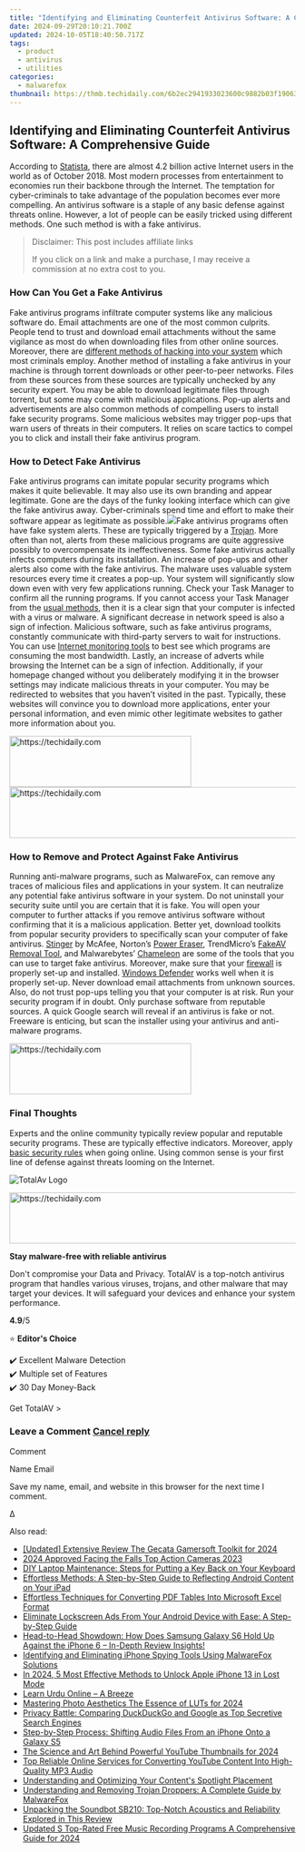 ```yaml
---
title: "Identifying and Eliminating Counterfeit Antivirus Software: A Comprehensive Guide"
date: 2024-09-29T20:10:21.700Z
updated: 2024-10-05T18:40:50.717Z
tags:
  - product
  - antivirus
  - utilities
categories:
  - malwarefox
thumbnail: https://thmb.techidaily.com/6b2ec2941933023600c9882b03f190635c85fa9ba36f059f6adc757c4d4da9ce.jpg
---
```


## Identifying and Eliminating Counterfeit Antivirus Software: A Comprehensive Guide

According to [Statista](https://www.statista.com/statistics/617136/digital-population-worldwide/), there are almost 4.2 billion active Internet users in the world as of October 2018\. Most modern processes from entertainment to economies run their backbone through the Internet. The temptation for cyber-criminals to take advantage of the population becomes ever more compelling. An antivirus software is a staple of any basic defense against threats online. However, a lot of people can be easily tricked using different methods. One such method is with a fake antivirus.

>  Disclaimer: This post includes affiliate links
>
>  If you click on a link and make a purchase, I may receive a commission at no extra cost to you.
>

### How Can You Get a Fake Antivirus

Fake antivirus programs infiltrate computer systems like any malicious software do. Email attachments are one of the most common culprits. People tend to trust and download email attachments without the same vigilance as most do when downloading files from other online sources. Moreover, there are [different methods of hacking into your system](https://tools.techidaily.com/malwarefox/products/) which most criminals employ. Another method of installing a fake antivirus in your machine is through torrent downloads or other peer-to-peer networks. Files from these sources from these sources are typically unchecked by any security expert. You may be able to download legitimate files through torrent, but some may come with malicious applications. Pop-up alerts and advertisements are also common methods of compelling users to install fake security programs. Some malicious websites may trigger pop-ups that warn users of threats in their computers. It relies on scare tactics to compel you to click and install their fake antivirus program.

### How to Detect Fake Antivirus

Fake antivirus programs can imitate popular security programs which makes it quite believable. It may also use its own branding and appear legitimate. Gone are the days of the funky looking interface which can give the fake antivirus away. Cyber-criminals spend time and effort to make their software appear as legitimate as possible.![](https://www.malwarefox.com/wp-content/uploads/2018/11/Fake-Antivirus-Windows-10.png)Fake antivirus programs often have fake system alerts. These are typically triggered by a [Trojan](https://tools.techidaily.com/malwarefox/products/). More often than not, alerts from these malicious programs are quite aggressive possibly to overcompensate its ineffectiveness. Some fake antivirus actually infects computers during its installation. An increase of pop-ups and other alerts also come with the fake antivirus. The malware uses valuable system resources every time it creates a pop-up. Your system will significantly slow down even with very few applications running. Check your Task Manager to confirm all the running programs. If you cannot access your Task Manager from the [usual methods](https://www.windowschimp.com/windows-10-tutorials-36-how-to-access-the-task-manager/), then it is a clear sign that your computer is infected with a virus or malware. A significant decrease in network speed is also a sign of infection. Malicious software, such as fake antivirus programs, constantly communicate with third-party servers to wait for instructions. You can use [Internet monitoring tools](https://www.windowschimp.com/internet-traffic-monitoring-tools/) to best see which programs are consuming the most bandwidth. Lastly, an increase of adverts while browsing the Internet can be a sign of infection. Additionally, if your homepage changed without you deliberately modifying it in the browser settings may indicate malicious threats in your computer. You may be redirected to websites that you haven’t visited in the past. Typically, these websites will convince you to download more applications, enter your personal information, and even mimic other legitimate websites to gather more information about you.

<!-- affiliate ads begin -->
<a href="https://bluettius.sjv.io/c/5597632/2139109/17108" target="_top" id="2139109">
  <img src="//a.impactradius-go.com/display-ad/17108-2139109" border="0" alt="https://techidaily.com" width="320" height="90"/>
</a>
<img height="0" width="0" src="https://bluettius.sjv.io/i/5597632/2139109/17108" style="position:absolute;visibility:hidden;" border="0" />
<!-- affiliate ads end -->

<!-- affiliate ads begin -->
<a href="https://appsumo.8odi.net/c/5597632/2044582/7443" target="_top" id="2044582">
  <img src="//a.impactradius-go.com/display-ad/7443-2044582" border="0" alt="https://techidaily.com" width="728" height="90"/>
</a>
<img height="0" width="0" src="https://appsumo.8odi.net/i/5597632/2044582/7443" style="position:absolute;visibility:hidden;" border="0" />
<!-- affiliate ads end -->

### How to Remove and Protect Against Fake Antivirus

Running anti-malware programs, such as MalwareFox, can remove any traces of malicious files and applications in your system. It can neutralize any potential fake antivirus software in your system. Do not uninstall your security suite until you are certain that it is fake. You will open your computer to further attacks if you remove antivirus software without confirming that it is a malicious application. Better yet, download toolkits from popular security providers to specifically scan your computer of fake antivirus. [Stinger](https://www.mcafee.com/enterprise/en-us/downloads/free-tools/stinger.html) by McAfee, Norton’s [Power Eraser](https://us.norton.com/support/tools/npe.html?lcid=1033), TrendMicro’s [FakeAV Removal Tool](https://success.trendmicro.com/solution/1056510-fake-antivirus-fakeav-removal-tool-for-enterprise#collapseOne), and Malwarebytes’ [Chameleon](https://www.malwarebytes.com/chameleon/) are some of the tools that you can use to target fake antivirus. Moreover, make sure that your [firewall](https://www.windowschimp.com/best-firewall-programs/) is properly set-up and installed. [Windows Defender](https://www.windowschimp.com/windows-10-tutorials-152-windows-defender-real-time-protection/) works well when it is properly set-up. Never download email attachments from unknown sources. Also, do not trust pop-ups telling you that your computer is at risk. Run your security program if in doubt. Only purchase software from reputable sources. A quick Google search will reveal if an antivirus is fake or not. Freeware is enticing, but scan the installer using your antivirus and anti-malware programs.

<!-- affiliate ads begin -->
<a href="https://aligracehair.sjv.io/c/5597632/2135371/19272" target="_top" id="2135371">
  <img src="//a.impactradius-go.com/display-ad/19272-2135371" border="0" alt="https://techidaily.com" width="320" height="90"/>
</a>
<img height="0" width="0" src="https://aligracehair.sjv.io/i/5597632/2135371/19272" style="position:absolute;visibility:hidden;" border="0" />
<!-- affiliate ads end -->

### Final Thoughts

Experts and the online community typically review popular and reputable security programs. These are typically effective indicators. Moreover, apply [basic security rules](https://tools.techidaily.com/malwarefox/products/) when going online. Using common sense is your first line of defense against threats looming on the Internet.

![TotalAv Logo](https://www.malwarefox.com/wp-content/uploads/2024/02/totalav-svg.webp "totalav-svg")

<!-- affiliate ads begin -->
<a href="https://arkmc.pxf.io/c/5597632/352557/5172" target="_top" id="352557">
  <img src="//a.impactradius-go.com/display-ad/5172-352557" border="0" alt="https://techidaily.com" width="720" height="90"/>
</a>
<img height="0" width="0" src="https://arkmc.pxf.io/i/5597632/352557/5172" style="position:absolute;visibility:hidden;" border="0" />
<!-- affiliate ads end -->

**Stay malware-free with reliable antivirus**

Don't compromise your Data and Privacy. TotalAV is a top-notch antivirus program that handles various viruses, trojans, and other malware that may target your devices. It will safeguard your devices and enhance your system performance.

**4.9**/5

⭐ **Editor's Choice**

✔️ Excellent Malware Detection  
✔️ Multiple set of Features  
✔️ 30 Day Money-Back

[](https://tools.techidaily.com/malwarefox/products/) Get TotalAV > 

### Leave a Comment [Cancel reply](https://tools.techidaily.com/malwarefox/products/)

Comment

Name Email 

Save my name, email, and website in this browser for the next time I comment.

Δ

<ins class="adsbygoogle"
     style="display:block"
     data-ad-format="autorelaxed"
     data-ad-client="ca-pub-7571918770474297"
     data-ad-slot="1223367746"></ins>

<ins class="adsbygoogle"
     style="display:block"
     data-ad-client="ca-pub-7571918770474297"
     data-ad-slot="8358498916"
     data-ad-format="auto"
     data-full-width-responsive="true"></ins>

<span class="atpl-alsoreadstyle">Also read:</span>
<div><ul>
<li><a href="https://remote-screen-capture.techidaily.com/updated-extensive-review-the-gecata-gamersoft-toolkit-for-2024/"><u>[Updated] Extensive Review The Gecata Gamersoft Toolkit for 2024</u></a></li>
<li><a href="https://some-knowledge.techidaily.com/2024-approved-facing-the-falls-top-action-cameras-2023/"><u>2024 Approved Facing the Falls Top Action Cameras 2023</u></a></li>
<li><a href="https://techno-recovery.techidaily.com/diy-laptop-maintenance-steps-for-putting-a-key-back-on-your-keyboard/"><u>DIY Laptop Maintenance: Steps for Putting a Key Back on Your Keyboard</u></a></li>
<li><a href="https://win-hot.techidaily.com/effortless-methods-a-step-by-step-guide-to-reflecting-android-content-on-your-ipad/"><u>Effortless Methods: A Step-by-Step Guide to Reflecting Android Content on Your iPad</u></a></li>
<li><a href="https://win-hot.techidaily.com/effortless-techniques-for-converting-pdf-tables-into-microsoft-excel-format/"><u>Effortless Techniques for Converting PDF Tables Into Microsoft Excel Format</u></a></li>
<li><a href="https://win-hot.techidaily.com/eliminate-lockscreen-ads-from-your-android-device-with-ease-a-step-by-step-guide/"><u>Eliminate Lockscreen Ads From Your Android Device with Ease: A Step-by-Step Guide</u></a></li>
<li><a href="https://win-hot.techidaily.com/head-to-head-showdown-how-does-samsung-galaxy-s6-hold-up-against-the-iphone-6-in-depth-review-insights/"><u>Head-to-Head Showdown: How Does Samsung Galaxy S6 Hold Up Against the iPhone 6 – In-Depth Review Insights!</u></a></li>
<li><a href="https://win-hot.techidaily.com/identifying-and-eliminating-iphone-spying-tools-using-malwarefox-solutions/"><u>Identifying and Eliminating iPhone Spying Tools Using MalwareFox Solutions</u></a></li>
<li><a href="https://ios-unlock.techidaily.com/in-2024-5-most-effective-methods-to-unlock-apple-iphone-13-in-lost-mode-by-drfone-ios/"><u>In 2024, 5 Most Effective Methods to Unlock Apple iPhone 13 in Lost Mode</u></a></li>
<li><a href="https://mondly-stories.techidaily.com/1719579797780-learn-urdu-online-a-breeze/"><u>Learn Urdu Online – A Breeze</u></a></li>
<li><a href="https://extra-support.techidaily.com/mastering-photo-aesthetics-the-essence-of-luts-for-2024/"><u>Mastering Photo Aesthetics The Essence of LUTs for 2024</u></a></li>
<li><a href="https://win-hot.techidaily.com/privacy-battle-comparing-duckduckgo-and-google-as-top-secretive-search-engines/"><u>Privacy Battle: Comparing DuckDuckGo and Google as Top Secretive Search Engines</u></a></li>
<li><a href="https://win-hot.techidaily.com/step-by-step-process-shifting-audio-files-from-an-iphone-onto-a-galaxy-s5/"><u>Step-by-Step Process: Shifting Audio Files From an iPhone Onto a Galaxy S5</u></a></li>
<li><a href="https://facebook-video-footage.techidaily.com/the-science-and-art-behind-powerful-youtube-thumbnails-for-2024/"><u>The Science and Art Behind Powerful YouTube Thumbnails for 2024</u></a></li>
<li><a href="https://win-hot.techidaily.com/top-reliable-online-services-for-converting-youtube-content-into-high-quality-mp3-audio/"><u>Top Reliable Online Services for Converting YouTube Content Into High-Quality MP3 Audio</u></a></li>
<li><a href="https://youtube-clips.techidaily.com/understanding-and-optimizing-your-contents-spotlight-placement/"><u>Understanding and Optimizing Your Content's Spotlight Placement</u></a></li>
<li><a href="https://win-hot.techidaily.com/understanding-and-removing-trojan-droppers-a-complete-guide-by-malwarefox/"><u>Understanding and Removing Trojan Droppers: A Complete Guide by MalwareFox</u></a></li>
<li><a href="https://buynow-info.techidaily.com/unpacking-the-soundbot-sb210-top-notch-acoustics-and-reliability-explored-in-this-review/"><u>Unpacking the Soundbot SB210: Top-Notch Acoustics and Reliability Explored in This Review</u></a></li>
<li><a href="https://video-creation-software.techidaily.com/updated-s-top-rated-free-music-recording-programs-a-comprehensive-guide-for-2024/"><u>Updated S Top-Rated Free Music Recording Programs A Comprehensive Guide for 2024</u></a></li>
</ul></div>

